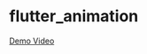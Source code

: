 # flutter_animation

[Demo Video](https://drive.google.com/file/d/1UIKgpvyb6Tzr5LvFpr0oFDruV1BgA-jv/view?usp=sharing)